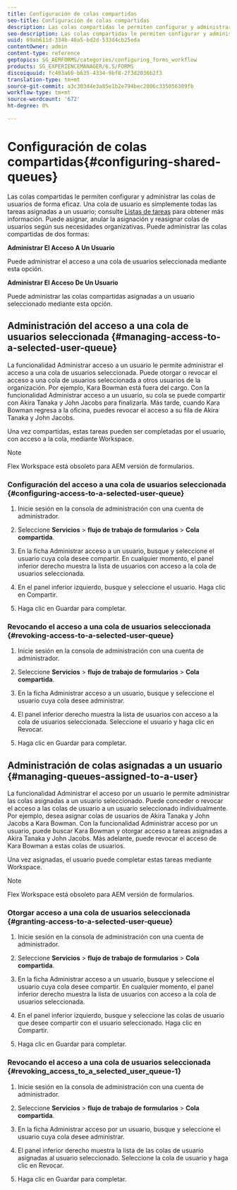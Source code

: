 ```yaml
---
title: Configuración de colas compartidas
seo-title: Configuración de colas compartidas
description: Las colas compartidas le permiten configurar y administrar las colas de usuarios de forma eficaz. Obtenga información sobre cómo configurar las colas compartidas.
seo-description: Las colas compartidas le permiten configurar y administrar las colas de usuarios de forma eficaz. Obtenga información sobre cómo configurar las colas compartidas.
uuid: 69ab611d-334b-40a5-bd2d-533d4cb25eda
contentOwner: admin
content-type: reference
geptopics: SG_AEMFORMS/categories/configuring_forms_workflow
products: SG_EXPERIENCEMANAGER/6.5/FORMS
discoiquuid: fc403a60-b635-4334-9bf8-2f3d2036b2f3
translation-type: tm+mt
source-git-commit: a3c303d4e3a85e1b2e794bec2006c335056309fb
workflow-type: tm+mt
source-wordcount: '672'
ht-degree: 0%

---
```



# Configuración de colas compartidas{#configuring-shared-queues}

Las colas compartidas le permiten configurar y administrar las colas de usuarios de forma eficaz. Una cola de usuario es simplemente todas las tareas asignadas a un usuario; consulte [Listas de tareas](https://help.adobe.com/en_US/livecycle/11.0/WorkspaceHelp/WS92d06802c76abadb-2b6ab502126beb6ba2f-7ffc.2.html) para obtener más información. Puede asignar, anular la asignación y reasignar colas de usuarios según sus necesidades organizativas. Puede administrar las colas compartidas de dos formas:

**Administrar El Acceso A Un Usuario**

Puede administrar el acceso a una cola de usuarios seleccionada mediante esta opción.

**Administrar El Acceso De Un Usuario**

Puede administrar las colas compartidas asignadas a un usuario seleccionado mediante esta opción.

## Administración del acceso a una cola de usuarios seleccionada {#managing-access-to-a-selected-user-queue}

La funcionalidad Administrar acceso a un usuario le permite administrar el acceso a una cola de usuarios seleccionada. Puede otorgar o revocar el acceso a una cola de usuarios seleccionada a otros usuarios de la organización. Por ejemplo, Kara Bowman está fuera del cargo. Con la funcionalidad Administrar acceso a un usuario, su cola se puede compartir con Akira Tanaka y John Jacobs para finalizarla. Más tarde, cuando Kara Bowman regresa a la oficina, puedes revocar el acceso a su fila de Akira Tanaka y John Jacobs.

Una vez compartidas, estas tareas pueden ser completadas por el usuario, con acceso a la cola, mediante Workspace.

>[!NOTE]
>
>Flex Workspace está obsoleto para AEM versión de formularios.

### Configuración del acceso a una cola de usuarios seleccionada {#configuring-access-to-a-selected-user-queue}

1. Inicie sesión en la consola de administración con una cuenta de administrador.
1. Seleccione **Servicios** > **flujo de trabajo de formularios** > **Cola compartida**.

1. En la ficha Administrar acceso a un usuario, busque y seleccione el usuario cuya cola desee compartir. En cualquier momento, el panel inferior derecho muestra la lista de usuarios con acceso a la cola de usuarios seleccionada.
1. En el panel inferior izquierdo, busque y seleccione el usuario. Haga clic en Compartir.
1. Haga clic en Guardar para completar.

### Revocando el acceso a una cola de usuarios seleccionada {#revoking-access-to-a-selected-user-queue}

1. Inicie sesión en la consola de administración con una cuenta de administrador.
1. Seleccione **Servicios** > **flujo de trabajo de formularios** > **Cola compartida**.

1. En la ficha Administrar acceso a un usuario, busque y seleccione el usuario cuya cola desee administrar.
1. El panel inferior derecho muestra la lista de usuarios con acceso a la cola de usuarios seleccionada. Seleccione el usuario y haga clic en Revocar.
1. Haga clic en Guardar para completar.

## Administración de colas asignadas a un usuario {#managing-queues-assigned-to-a-user}

La funcionalidad Administrar el acceso por un usuario le permite administrar las colas asignadas a un usuario seleccionado. Puede conceder o revocar el acceso a las colas de usuario a un usuario seleccionado individualmente. Por ejemplo, desea asignar colas de usuarios de Akira Tanaka y John Jacobs a Kara Bowman. Con la funcionalidad Administrar acceso por un usuario, puede buscar Kara Bowman y otorgar acceso a tareas asignadas a Akira Tanaka y John Jacobs. Más adelante, puede revocar el acceso de Kara Bowman a estas colas de usuarios.

Una vez asignadas, el usuario puede completar estas tareas mediante Workspace.

>[!NOTE]
>
>Flex Workspace está obsoleto para AEM versión de formularios.

### Otorgar acceso a una cola de usuarios seleccionada {#granting-access-to-a-selected-user-queue}

1. Inicie sesión en la consola de administración con una cuenta de administrador.
1. Seleccione **Servicios** > **flujo de trabajo de formularios** > **Cola compartida**.

1. En la ficha Administrar acceso a un usuario, busque y seleccione el usuario cuya cola desee compartir. En cualquier momento, el panel inferior derecho muestra la lista de usuarios con acceso a la cola de usuarios seleccionada.
1. En el panel inferior izquierdo, busque y seleccione las colas de usuario que desee compartir con el usuario seleccionado. Haga clic en Compartir.
1. Haga clic en Guardar para completar.

### Revocando el acceso a una cola de usuarios seleccionada {#revoking_access_to_a_selected_user_queue-1}

1. Inicie sesión en la consola de administración con una cuenta de administrador.
1. Seleccione **Servicios** > **flujo de trabajo de formularios** > **Cola compartida**.

1. En la ficha Administrar acceso por un usuario, busque y seleccione el usuario cuya cola desee administrar.
1. El panel inferior derecho muestra la lista de las colas de usuario asignadas al usuario seleccionado. Seleccione la cola de usuario y haga clic en Revocar.
1. Haga clic en Guardar para completar.

